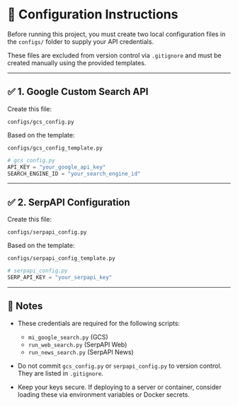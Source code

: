 # 🔐 Configuration Instructions

Before running this project, you must create two local configuration files in the `configs/` folder to supply your API credentials.

These files are excluded from version control via `.gitignore` and must be created manually using the provided templates.

---

## ✅ 1. Google Custom Search API

Create this file:

```
configs/gcs_config.py
```

Based on the template:

```
configs/gcs_config_template.py
```

```python
# gcs_config.py
API_KEY = "your_google_api_key"
SEARCH_ENGINE_ID = "your_search_engine_id"
```

---

## ✅ 2. SerpAPI Configuration

Create this file:

```
configs/serpapi_config.py
```

Based on the template:

```
configs/serpapi_config_template.py
```

```python
# serpapi_config.py
SERP_API_KEY = "your_serpapi_key"
```

---

## 📌 Notes

- These credentials are required for the following scripts:
  - `mi_google_search.py` (GCS)
  - `run_web_search.py` (SerpAPI Web)
  - `run_news_search.py` (SerpAPI News)

- Do not commit `gcs_config.py` or `serpapi_config.py` to version control. They are listed in `.gitignore`.

- Keep your keys secure. If deploying to a server or container, consider loading these via environment variables or Docker secrets.